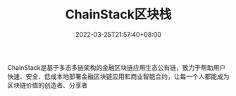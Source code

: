 ﻿---
weight: 
title: "ChainStack区块栈"
description: "ChainStack是基于多态多链架构的金融区块链应用生态公有链，致力于帮助用户快速、安全、低成本地部署金融区块链应用和商业智能合约，让每一个人都能成为区块链价值的创造者、分享者"
date: 2022-03-25T21:57:40+08:00
lastmod: 2022-03-25T16:45:40+08:00
draft: false
authors: ["Metabd"]
featuredImage: "chainstackqukuaizhan.jpg"
link: ""
tags: ["微信公众号","ChainStack区块栈"]
categories: ["navigation"]
navigation: ["微信公众号"]
lightgallery: true
toc: true
pinned: false
recommend: false
recommend1: false
---
ChainStack是基于多态多链架构的金融区块链应用生态公有链，致力于帮助用户快速、安全、低成本地部署金融区块链应用和商业智能合约，让每一个人都能成为区块链价值的创造者、分享者
